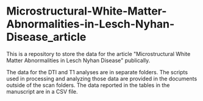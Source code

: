 # Microstructural-White-Matter-Abnormalities-in-Lesch-Nyhan-Disease_article
This is a repository to store the data for the article "Microstructural White Matter Abnormalities in Lesch Nyhan Disease" publically. 

The data for the DTI and T1 analyses are in separate folders. The scripts used in processing and analyzing those data are provided in the documents outside of the scan folders. The data reported in the tables in the manuscript are in a CSV file. 
